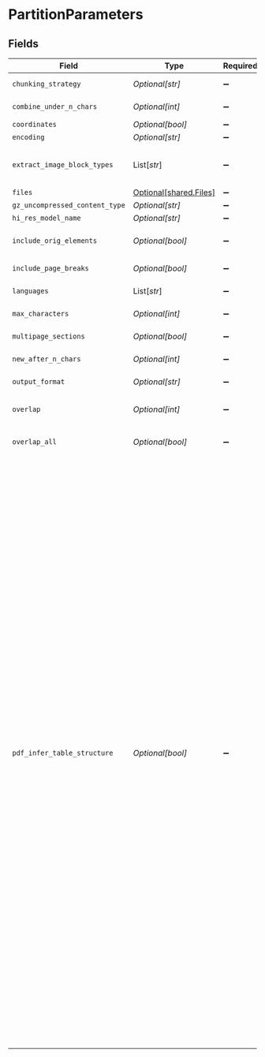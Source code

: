 # PartitionParameters


## Fields

| Field                                                                                                                                                                                                                 | Type                                                                                                                                                                                                                  | Required                                                                                                                                                                                                              | Description                                                                                                                                                                                                           | Example                                                                                                                                                                                                               |
| --------------------------------------------------------------------------------------------------------------------------------------------------------------------------------------------------------------------- | --------------------------------------------------------------------------------------------------------------------------------------------------------------------------------------------------------------------- | --------------------------------------------------------------------------------------------------------------------------------------------------------------------------------------------------------------------- | --------------------------------------------------------------------------------------------------------------------------------------------------------------------------------------------------------------------- | --------------------------------------------------------------------------------------------------------------------------------------------------------------------------------------------------------------------- |
| `chunking_strategy`                                                                                                                                                                                                   | *Optional[str]*                                                                                                                                                                                                       | :heavy_minus_sign:                                                                                                                                                                                                    | Use one of the supported strategies to chunk the returned elements. Currently supports: by_title                                                                                                                      | by_title                                                                                                                                                                                                              |
| `combine_under_n_chars`                                                                                                                                                                                               | *Optional[int]*                                                                                                                                                                                                       | :heavy_minus_sign:                                                                                                                                                                                                    | If chunking strategy is set, combine elements until a section reaches a length of n chars. Default: max_characters                                                                                                    | 500                                                                                                                                                                                                                   |
| `coordinates`                                                                                                                                                                                                         | *Optional[bool]*                                                                                                                                                                                                      | :heavy_minus_sign:                                                                                                                                                                                                    | If true, return coordinates for each element. Default: false                                                                                                                                                          |                                                                                                                                                                                                                       |
| `encoding`                                                                                                                                                                                                            | *Optional[str]*                                                                                                                                                                                                       | :heavy_minus_sign:                                                                                                                                                                                                    | The encoding method used to decode the text input. Default: utf-8                                                                                                                                                     | utf-8                                                                                                                                                                                                                 |
| `extract_image_block_types`                                                                                                                                                                                           | List[*str*]                                                                                                                                                                                                           | :heavy_minus_sign:                                                                                                                                                                                                    | The types of elements to extract, for use in extracting image blocks as base64 encoded data stored in metadata fields                                                                                                 | [<br/>"image",<br/>"table"<br/>]                                                                                                                                                                                      |
| `files`                                                                                                                                                                                                               | [Optional[shared.Files]](../../models/shared/files.md)                                                                                                                                                                | :heavy_minus_sign:                                                                                                                                                                                                    | The file to extract                                                                                                                                                                                                   |                                                                                                                                                                                                                       |
| `gz_uncompressed_content_type`                                                                                                                                                                                        | *Optional[str]*                                                                                                                                                                                                       | :heavy_minus_sign:                                                                                                                                                                                                    | If file is gzipped, use this content type after unzipping                                                                                                                                                             | application/pdf                                                                                                                                                                                                       |
| `hi_res_model_name`                                                                                                                                                                                                   | *Optional[str]*                                                                                                                                                                                                       | :heavy_minus_sign:                                                                                                                                                                                                    | The name of the inference model used when strategy is hi_res                                                                                                                                                          | yolox                                                                                                                                                                                                                 |
| `include_orig_elements`                                                                                                                                                                                               | *Optional[bool]*                                                                                                                                                                                                      | :heavy_minus_sign:                                                                                                                                                                                                    | When True (the default), the elements used to form a chunk appear in `.metadata.orig_elements` for that chunk. Only applies when chunking is specified using the `chunking_strategy` argument.                        |                                                                                                                                                                                                                       |
| `include_page_breaks`                                                                                                                                                                                                 | *Optional[bool]*                                                                                                                                                                                                      | :heavy_minus_sign:                                                                                                                                                                                                    | If True, the output will include page breaks if the filetype supports it. Default: false                                                                                                                              |                                                                                                                                                                                                                       |
| `languages`                                                                                                                                                                                                           | List[*str*]                                                                                                                                                                                                           | :heavy_minus_sign:                                                                                                                                                                                                    | The languages present in the document, for use in partitioning and/or OCR                                                                                                                                             | [eng]                                                                                                                                                                                                                 |
| `max_characters`                                                                                                                                                                                                      | *Optional[int]*                                                                                                                                                                                                       | :heavy_minus_sign:                                                                                                                                                                                                    | If chunking strategy is set, cut off new sections after reaching a length of n chars (hard max). Default: 500                                                                                                         | 1500                                                                                                                                                                                                                  |
| `multipage_sections`                                                                                                                                                                                                  | *Optional[bool]*                                                                                                                                                                                                      | :heavy_minus_sign:                                                                                                                                                                                                    | If chunking strategy is set, determines if sections can span multiple pages. Only applies to by_title chunking strategy.Default: true                                                                                 |                                                                                                                                                                                                                       |
| `new_after_n_chars`                                                                                                                                                                                                   | *Optional[int]*                                                                                                                                                                                                       | :heavy_minus_sign:                                                                                                                                                                                                    | If chunking strategy is set, cut off new sections after reaching a length of n chars (soft max). Default: max_characters (off)                                                                                        | 1500                                                                                                                                                                                                                  |
| `output_format`                                                                                                                                                                                                       | *Optional[str]*                                                                                                                                                                                                       | :heavy_minus_sign:                                                                                                                                                                                                    | The format of the response. Supported formats are application/json and text/csv. Default: application/json.                                                                                                           | application/json                                                                                                                                                                                                      |
| `overlap`                                                                                                                                                                                                             | *Optional[int]*                                                                                                                                                                                                       | :heavy_minus_sign:                                                                                                                                                                                                    | A prefix of this many trailing characters from the prior text-split chunk is applied to second and later chunks formed from oversized elements by text-splitting. Default: None                                       | 25                                                                                                                                                                                                                    |
| `overlap_all`                                                                                                                                                                                                         | *Optional[bool]*                                                                                                                                                                                                      | :heavy_minus_sign:                                                                                                                                                                                                    | When True, overlap is also applied to 'normal' chunks formed by combining whole elements. Use with caution as this can introduce noise into otherwise clean semantic units. Default: None                             |                                                                                                                                                                                                                       |
| `pdf_infer_table_structure`                                                                                                                                                                                           | *Optional[bool]*                                                                                                                                                                                                      | :heavy_minus_sign:                                                                                                                                                                                                    | If True and strategy=hi_res, any Table Elements extracted from a PDF will include an additional metadata field, 'text_as_html', where the value (string) is a just a transformation of the data into an HTML <table>. |                                                                                                                                                                                                                       |
| `skip_infer_table_types`                                                                                                                                                                                              | List[*str*]                                                                                                                                                                                                           | :heavy_minus_sign:                                                                                                                                                                                                    | The document types that you want to skip table extraction with. Default: ['pdf', 'jpg', 'png']                                                                                                                        |                                                                                                                                                                                                                       |
| `split_pdf_page`                                                                                                                                                                                                      | *Optional[bool]*                                                                                                                                                                                                      | :heavy_minus_sign:                                                                                                                                                                                                    | Should the pdf file be split at client. Ignored on backend.                                                                                                                                                           |                                                                                                                                                                                                                       |
| `strategy`                                                                                                                                                                                                            | *Optional[str]*                                                                                                                                                                                                       | :heavy_minus_sign:                                                                                                                                                                                                    | The strategy to use for partitioning PDF/image. Options are fast, hi_res, auto. Default: auto                                                                                                                         | hi_res                                                                                                                                                                                                                |
| `unique_element_ids`                                                                                                                                                                                                  | *Optional[bool]*                                                                                                                                                                                                      | :heavy_minus_sign:                                                                                                                                                                                                    | When True, assign UUIDs to element IDs, which guarantees their uniqueness (useful when using them as primary keys in database). Otherwise a SHA-256 of element text is used. Default: False                           |                                                                                                                                                                                                                       |
| `xml_keep_tags`                                                                                                                                                                                                       | *Optional[bool]*                                                                                                                                                                                                      | :heavy_minus_sign:                                                                                                                                                                                                    | If True, will retain the XML tags in the output. Otherwise it will simply extract the text from within the tags. Only applies to partition_xml.                                                                       |                                                                                                                                                                                                                       |